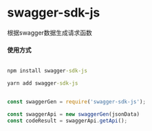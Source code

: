 # swagger-sdk-js
根据swagger数据生成请求函数
#### 使用方式
```cmd

npm install swagger-sdk-js

yarn add swagger-sdk-js

```

```javascript

const swaggerGen = require('swagger-sdk-js');

const swaggerApi = new swaggerGen(jsonData)
const codeResult = swaggerApi.getApi();

```
